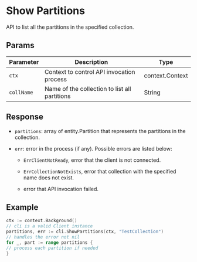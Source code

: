 # Show Partitions 

API to list all the partitions in the specified collection.

## Params

| Parameter    | Description                                                  | Type                     |
| ------------ | ------------------------------------------------------------ | ------------------------ |
| `ctx`        | Context to control API invocation process                    | context.Context          |
| `collName`   | Name of the collection to list all partitions                | String                   |


## Response

- `partitions`: array of entity.Partition that represents the partitions in the collection.

- `err`: error in the process (if any). Possible errors are listed below:

    - `ErrClientNotReady`, error that the client is not connected.

    - `ErrCollectionNotExists`, error that collection with the specified name does not exist.

    - error that API invocation failed.

## Example

```go
ctx := context.Background()
// cli is a valid Client instance
partitions, err := cli.ShowPartitions(ctx, "TestCollection")
// handles the error not nil
for _, part := range partitions {
// process each partition if needed
}
```
